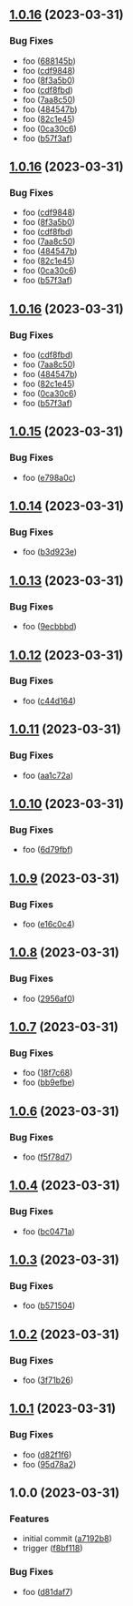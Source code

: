 ## [1.0.16](https://github.com/twang817/test-release/compare/v1.0.15...v1.0.16) (2023-03-31)


### Bug Fixes

* foo ([688145b](https://github.com/twang817/test-release/commit/688145b465d26063550857c6cd7c3420ee2a040c))
* foo ([cdf9848](https://github.com/twang817/test-release/commit/cdf9848fc1c8c91b5552218263688a50396f817a))
* foo ([8f3a5b0](https://github.com/twang817/test-release/commit/8f3a5b0e5602e18015e30bda04552634efaf8975))
* foo ([cdf8fbd](https://github.com/twang817/test-release/commit/cdf8fbd28f124c4834d8de6ba2ca8f37ef585cff))
* foo ([7aa8c50](https://github.com/twang817/test-release/commit/7aa8c5066c820de03daa97ef79200fbc6da2e673))
* foo ([484547b](https://github.com/twang817/test-release/commit/484547bf1b38ad2c5572ea5c5a7f1f9ef589faa2))
* foo ([82c1e45](https://github.com/twang817/test-release/commit/82c1e4581094b4d2699e034c7797d0cec06ee1f1))
* foo ([0ca30c6](https://github.com/twang817/test-release/commit/0ca30c6b4445097995f9f4be98aafa7bfd9af1f6))
* foo ([b57f3af](https://github.com/twang817/test-release/commit/b57f3af884acde6d48e397a8a39ec1fe774d8ef5))

## [1.0.16](https://github.com/twang817/test-release/compare/v1.0.15...v1.0.16) (2023-03-31)


### Bug Fixes

* foo ([cdf9848](https://github.com/twang817/test-release/commit/cdf9848fc1c8c91b5552218263688a50396f817a))
* foo ([8f3a5b0](https://github.com/twang817/test-release/commit/8f3a5b0e5602e18015e30bda04552634efaf8975))
* foo ([cdf8fbd](https://github.com/twang817/test-release/commit/cdf8fbd28f124c4834d8de6ba2ca8f37ef585cff))
* foo ([7aa8c50](https://github.com/twang817/test-release/commit/7aa8c5066c820de03daa97ef79200fbc6da2e673))
* foo ([484547b](https://github.com/twang817/test-release/commit/484547bf1b38ad2c5572ea5c5a7f1f9ef589faa2))
* foo ([82c1e45](https://github.com/twang817/test-release/commit/82c1e4581094b4d2699e034c7797d0cec06ee1f1))
* foo ([0ca30c6](https://github.com/twang817/test-release/commit/0ca30c6b4445097995f9f4be98aafa7bfd9af1f6))
* foo ([b57f3af](https://github.com/twang817/test-release/commit/b57f3af884acde6d48e397a8a39ec1fe774d8ef5))

## [1.0.16](https://github.com/twang817/test-release/compare/v1.0.15...v1.0.16) (2023-03-31)


### Bug Fixes

* foo ([cdf8fbd](https://github.com/twang817/test-release/commit/cdf8fbd28f124c4834d8de6ba2ca8f37ef585cff))
* foo ([7aa8c50](https://github.com/twang817/test-release/commit/7aa8c5066c820de03daa97ef79200fbc6da2e673))
* foo ([484547b](https://github.com/twang817/test-release/commit/484547bf1b38ad2c5572ea5c5a7f1f9ef589faa2))
* foo ([82c1e45](https://github.com/twang817/test-release/commit/82c1e4581094b4d2699e034c7797d0cec06ee1f1))
* foo ([0ca30c6](https://github.com/twang817/test-release/commit/0ca30c6b4445097995f9f4be98aafa7bfd9af1f6))
* foo ([b57f3af](https://github.com/twang817/test-release/commit/b57f3af884acde6d48e397a8a39ec1fe774d8ef5))

## [1.0.15](https://github.com/twang817/test-release/compare/v1.0.14...v1.0.15) (2023-03-31)


### Bug Fixes

* foo ([e798a0c](https://github.com/twang817/test-release/commit/e798a0c0093e7487dc51a0fc8837c9a45530b609))

## [1.0.14](https://github.com/twang817/test-release/compare/v1.0.13...v1.0.14) (2023-03-31)


### Bug Fixes

* foo ([b3d923e](https://github.com/twang817/test-release/commit/b3d923e7b158f29f065f26c33395eaa8ed3eb47e))

## [1.0.13](https://github.com/twang817/test-release/compare/v1.0.12...v1.0.13) (2023-03-31)


### Bug Fixes

* foo ([9ecbbbd](https://github.com/twang817/test-release/commit/9ecbbbddcd618904e237adaf8fa1c0f659abc82d))

## [1.0.12](https://github.com/twang817/test-release/compare/v1.0.11...v1.0.12) (2023-03-31)


### Bug Fixes

* foo ([c44d164](https://github.com/twang817/test-release/commit/c44d1646a0c6f85f8a311ac56abc7bbe3d43b6c0))

## [1.0.11](https://github.com/twang817/test-release/compare/v1.0.10...v1.0.11) (2023-03-31)


### Bug Fixes

* foo ([aa1c72a](https://github.com/twang817/test-release/commit/aa1c72a2e0b26a8ebf9e2811624e53446d04fe0d))

## [1.0.10](https://github.com/twang817/test-release/compare/v1.0.9...v1.0.10) (2023-03-31)


### Bug Fixes

* foo ([6d79fbf](https://github.com/twang817/test-release/commit/6d79fbf972383e89e1bf4bf2fc380df995a9321d))

## [1.0.9](https://github.com/twang817/test-release/compare/v1.0.8...v1.0.9) (2023-03-31)


### Bug Fixes

* foo ([e16c0c4](https://github.com/twang817/test-release/commit/e16c0c43c4c1c3fff69e97b43e0e4910c1dcaa17))

## [1.0.8](https://github.com/twang817/test-release/compare/v1.0.7...v1.0.8) (2023-03-31)


### Bug Fixes

* foo ([2956af0](https://github.com/twang817/test-release/commit/2956af0c6b55b6bd64e9eda1d94f75c9f25cb744))

## [1.0.7](https://github.com/twang817/test-release/compare/v1.0.6...v1.0.7) (2023-03-31)


### Bug Fixes

* foo ([18f7c68](https://github.com/twang817/test-release/commit/18f7c688e836a7cf6e4a9af808c61c94fc69cec6))
* foo ([bb9efbe](https://github.com/twang817/test-release/commit/bb9efbefcc6a614162c0644e33b899f6fdb9a076))

## [1.0.6](https://github.com/twang817/test-release/compare/v1.0.5...v1.0.6) (2023-03-31)


### Bug Fixes

* foo ([f5f78d7](https://github.com/twang817/test-release/commit/f5f78d7e7ae3f8fef1081ae49a5a5405507ccedc))

## [1.0.4](https://github.com/twang817/test-release/compare/v1.0.3...v1.0.4) (2023-03-31)


### Bug Fixes

* foo ([bc0471a](https://github.com/twang817/test-release/commit/bc0471aadc4f11fd4f8a7108257e76b7f84b0929))

## [1.0.3](https://github.com/twang817/test-release/compare/v1.0.2...v1.0.3) (2023-03-31)


### Bug Fixes

* foo ([b571504](https://github.com/twang817/test-release/commit/b5715041e89055f0e6c814fb178bf81b244ea7d7))

## [1.0.2](https://github.com/twang817/test-release/compare/v1.0.1...v1.0.2) (2023-03-31)


### Bug Fixes

* foo ([3f71b26](https://github.com/twang817/test-release/commit/3f71b26b84cad7a23c4173e7931ae7d3ff055437))

## [1.0.1](https://github.com/twang817/test-release/compare/v1.0.0...v1.0.1) (2023-03-31)


### Bug Fixes

* foo ([d82f1f6](https://github.com/twang817/test-release/commit/d82f1f67c4dd19624da9b59553cef064361db47d))
* foo ([95d78a2](https://github.com/twang817/test-release/commit/95d78a283c54a3bf9718ce81d77d038001aa8d1b))

## 1.0.0 (2023-03-31)


### Features

* initial commit ([a7192b8](https://github.com/twang817/test-release/commit/a7192b872427368d21e5e0cb563e53ae7b5e78e4))
* trigger ([f8bf118](https://github.com/twang817/test-release/commit/f8bf11862facb09e8c26a71f94358a9a6866b66d))


### Bug Fixes

* foo ([d81daf7](https://github.com/twang817/test-release/commit/d81daf7551d287d9a3de85d990690ec13b7f7f96))
